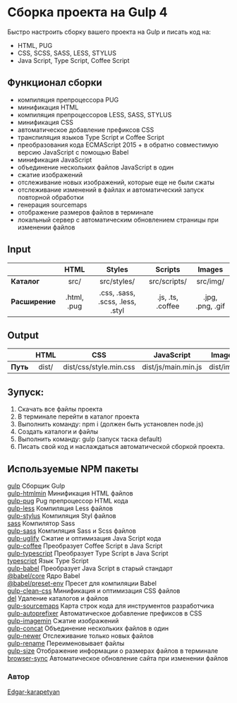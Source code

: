 # Сборка проекта на Gulp 4
Быстро настроить сборку вашего проекта на Gulp и писать код на:
- HTML, PUG
- CSS, SCSS, SASS, LESS, STYLUS
- Java Script, Type Script, Coffee Script

## Функционал сборки
- компиляция препроцессора PUG
- минификация HTML
- компиляция препроцессоров LESS, SASS, STYLUS
- минификация CSS
- автоматическое добавление префиксов CSS
- транспиляция языков Type Script и Coffee Script
- преобразования кода ECMAScript 2015 + в обратно совместимую версию JavaScript с помощью Babel
- минификация JavaScript
- объединение нескольких файлов JavaScript в один
- сжатие изображений
- отслеживание новых изображений, которые еще не были сжаты
- отслеживание изменений в файлах и автоматический запуск повторной обработки
- генерация sourcemaps
- отображение размеров файлов в терминале
- локальный сервер с автоматическим обновлением страницы при изменении файлов

## Input
|| HTML | Styles | Scripts | Images |
|:---|:------:|:-----:|:----:|:-----:|
| **Каталог** | src/ | src/styles/ | src/scripts/ | src/img/ |
| **Расширение** | .html, .pug | .css, .sass, .scss, .less, .styl | .js, .ts, .coffee | .jpg, .png, .gif |

## Output
|| HTML | CSS | JavaScript | Images |
|:---|:------:|:-----:|:----:|:-----:|
| **Путь** | dist/ | dist/css/style.min.css | dist/js/main.min.js | dist/img/ |

## Зупуск:  
1. Скачать все файлы проекта  
2. В терминале перейти в каталог проекта  
3. Выполнить команду: npm i (должен быть установлен node.js)  
4. Создать каталоги и файлы
5. Выполнить команду: gulp (запуск таска default)  
6. Писать свой код и наслаждаться автоматической сборкой проекта. 

## Используемые NPM пакеты
[gulp](https://www.npmjs.com/package/gulp) Сборщик Gulp  
[gulp-htmlmin](https://www.npmjs.com/package/gulp-htmlmin) Минификация HTML файлов  
[gulp-pug](https://www.npmjs.com/package/gulp-pug) Pug препроцессор HTML кода  
[gulp-less](https://www.npmjs.com/package/gulp-less) Компиляция Less файлов   
[gulp-stylus](https://www.npmjs.com/package/gulp-stylus) Компиляция Styl файлов  
[sass](https://www.npmjs.com/package/sass) Компилятор Sass  
[gulp-sass](https://www.npmjs.com/package/gulp-sass) Компиляция Sass и Scss файлов  
[gulp-uglify](https://www.npmjs.com/package/gulp-uglify) Сжатие и оптимизация Java Script кода  
[gulp-coffee](https://www.npmjs.com/package/gulp-coffee) Преобразует Coffee Script в Java Script  
[gulp-typescript](https://www.npmjs.com/package/gulp-typescript) Преобразует Type Script в Java Script  
[typescript](https://www.npmjs.com/package/typescript) Язык Type Script  
[gulp-babel](https://www.npmjs.com/package/gulp-babel) Преобразует Java Script в старый стандарт  
[@babel/core](https://www.npmjs.com/package/@babel/core) Ядро Babel  
[@babel/preset-env](https://www.npmjs.com/package/@babel/preset-env) Пресет для компиляции Babel  
[gulp-clean-css](https://www.npmjs.com/package/gulp-clean-css) Минификация и оптимизация CSS файлов   
[del](https://www.npmjs.com/package/del) Удаление каталогов и файлов  
[gulp-sourcemaps](https://www.npmjs.com/package/gulp-sourcemaps) Карта строк кода для инструментов  разработчика   
[gulp-autoprefixer](https://www.npmjs.com/package/gulp-autoprefixer) Автоматическое добавление префиксов в CSS   
[gulp-imagemin](https://www.npmjs.com/package/gulp-imagemin) Сжатие изображений   
[gulp-concat](https://www.npmjs.com/package/gulp-concat) Объединение нескольких файлов в один  
[gulp-newer](https://www.npmjs.com/package/gulp-newer) Отслеживание только новых файлов  
[gulp-rename](https://www.npmjs.com/package/gulp-rename) Переименовывает файлы    
[gulp-size](https://www.npmjs.com/package/gulp-size) Отображение информации о размерах файлов в терминале  
[browser-sync](https://browsersync.io/docs/gulp) Автоматическое обновление сайта при изменении файлов  

### Автор
[Edgar-karapetyan](https://edo099919956.github.io/my_cv/)
